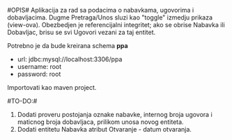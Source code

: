#OPIS#
Aplikacija za rad sa podacima o nabavkama, ugovorima i dobavljacima.
Dugme Pretraga/Unos sluzi kao "toggle" izmedju prikaza (view-ova).
Obezbedjen je referencijalni integritet; ako se obrise Nabavka ili Dobavljac, brisu se svi Ugovori vezani za taj entitet.

Potrebno je da bude kreirana schema **ppa**
- url: jdbc:mysql://localhost:3306/ppa
- username: root
- password: root

Importovati kao maven project.


#TO-DO:# 
1. Dodati proveru postojanja oznake nabavke, internog broja ugovora i maticnog broja dobavljaca, prilikom unosa novog entiteta.
2. Dodati entitetu Nabavka atribut Otvaranje - datum otvaranja.
